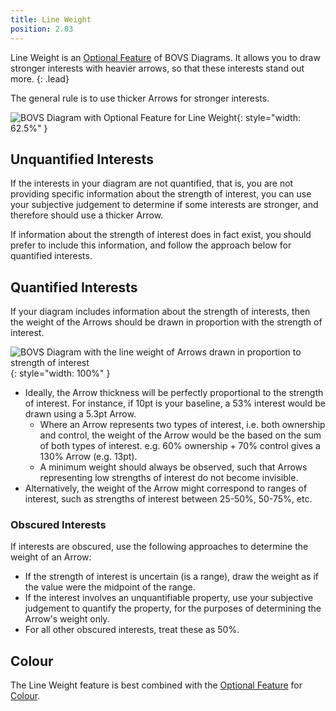 ```yaml
---
title: Line Weight
position: 2.03
---
```


Line Weight is an [Optional Feature](/visualisation/optional) of BOVS Diagrams. It allows you to draw stronger interests with heavier arrows, so that these interests stand out more.
{: .lead}

The general rule is to use thicker Arrows for stronger interests.

![BOVS Diagram with Optional Feature for Line Weight](/visualisation/diagrams/bovs-optional-weight.png){: style="width: 62.5%" }


## Unquantified Interests

If the interests in your diagram are not quantified, that is, you are not providing specific information about the strength of interest, you can use your subjective judgement to determine if some interests are stronger, and therefore should use a thicker Arrow.

If information about the strength of interest does in fact exist, you should prefer to include this information, and follow the approach below for quantified interests.


## Quantified Interests

If your diagram includes information about the strength of interests, then the weight of the Arrows should be drawn in proportion with the strength of interest.

![BOVS Diagram with the line weight of Arrows drawn in proportion to strength of interest](/visualisation/diagrams/bovs-optional-weight-calculation.png){: style="width: 100%" }

* Ideally, the Arrow thickness will be perfectly proportional to the strength of interest. For instance, if 10pt is your baseline, a 53% interest would be drawn using a 5.3pt Arrow.
  * Where an Arrow represents two types of interest, i.e. both ownership and control, the weight of the Arrow would be the based on the sum of both types of interest. e.g. 60% ownership + 70% control gives a 130% Arrow (e.g. 13pt).
  * A minimum weight should always be observed, such that Arrows representing low strengths of interest do not become invisible.
* Alternatively, the weight of the Arrow might correspond to ranges of interest, such as strengths of interest between 25-50%, 50-75%, etc.

### Obscured Interests

If interests are obscured, use the following approaches to determine the weight of an Arrow:

* If the strength of interest is uncertain (is a range), draw the weight as if the value were the midpoint of the range.
* If the interest involves an unquantifiable property, use your subjective judgement to quantify the property, for the purposes of determining the Arrow's weight only.
* For all other obscured interests, treat these as 50%.


## Colour

The Line Weight feature is best combined with the [Optional Feature](/visualisation/optional) for [Colour](/visualisation/optional/colour).